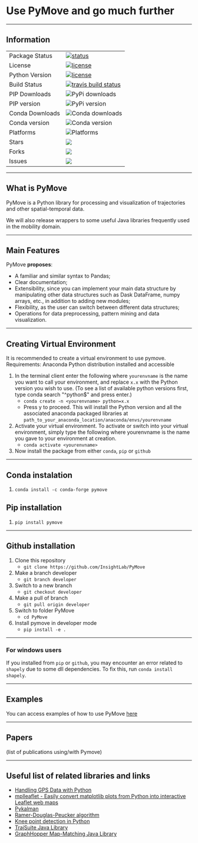 # Use PyMove and go much further

---

## Information

<table>
<tr>
  <td>Package Status</td>
  <td>
    <a href="https://pypi.org/project/pymove/">
    <img src="https://img.shields.io/pypi/status/pymove.svg" alt="status" />
    </a>
  </td>
</tr>
<tr>
  <td>License</td>
  <td>
    <a href="https://github.com/InsightLab/PyMove/blob/developer/LICENSE">
    <img src="https://img.shields.io/badge/License-MIT-yellow.svg" alt="license" />
    </a>
</td>
</tr>
<tr>
  <td>Python Version</td>
  <td>
    <a href="https://img.shields.io/badge/python-3.6%20%7C%203.7%20%7C%203.8-blue">
    <img src="https://img.shields.io/badge/python-3.6%20%7C%203.7%20%7C%203.8-blue" alt="license" />
    </a>
</td>
</tr>
<tr>
  <td>Build Status</td>
  <td>
    <a href="https://travis-ci.org/InsightLab/PyMove/">
    <img src="https://api.travis-ci.org/InsightLab/PyMove.svg?branch=developer" alt="travis build status" />
    </a>
  </td>
</tr>
<tr>
  <td>PIP Downloads</td>
  <td>
    <img src="https://img.shields.io/pypi/dd/pymove" alt="PyPi downloads" />
    </a>
  </td>
</tr>
<tr>
  <td>PIP version</td>
  <td>
    <img src="https://img.shields.io/pypi/v/pymove" alt="PyPi version" />
    </a>
  </td>
</tr>
<tr>
  <td>Conda Downloads</td>
  <td>
    <img src="https://anaconda.org/conda-forge/pymove/badges/downloads.svg" alt="Conda downloads" />
    </a>
  </td>
</tr>
<tr>
  <td>Conda version</td>
  <td>
    <img src="https://anaconda.org/conda-forge/pymove/badges/version.svg" alt="Conda version" />
    </a>
  </td>
</tr>
<tr>
  <td>Platforms</td>
  <td>
    <img src="https://anaconda.org/conda-forge/pymove/badges/platforms.svg" alt="Platforms" />
    </a>
  </td>
</tr>

<tr>
  <td>Stars</td>
  <td>
    <a href="https://github.com/InsightLab/PyMove/stargazers">
    <img src="https://img.shields.io/github/stars/InsightLab/PyMove?style=social"/>
    </a>
  </td>
</tr>
<tr>
  <td>Forks</td>
  <td>
      <a href="https://github.com/InsightLab/PyMove/network/members">
    <img src="https://img.shields.io/github/forks/InsightLab/PyMove?style=social"/>
    </a>
  </td>
</tr>
<tr>
  <td>Issues</td>
  <td>
    <a href="https://github.com/InsightLab/PyMove/issues">
    <img src="https://img.shields.io/github/issues/InsightLab/PyMove?style=social"/>
    </a>
  </td>
</tr>
</table>

---

## What is PyMove

PyMove is a Python library for processing and visualization of trajectories and other spatial-temporal data.

We will also release wrappers to some useful Java libraries frequently used in the mobility domain.

---

## Main Features

PyMove **proposes**:

- A familiar and similar syntax to Pandas;
- Clear documentation;
- Extensibility, since you can implement your main data structure by manipulating other data structures such as Dask DataFrame, numpy arrays, etc., in addition to adding new modules;
- Flexibility, as the user can switch between different data structures;
- Operations for data preprocessing, pattern mining and data visualization.

---

## Creating Virtual Environment

It is recommended to create a virtual environment to use pymove. Requirements: Anaconda Python distribution installed and accessible

1. In the terminal client enter the following where `yourenvname` is the name you want to call your environment, and replace `x.x` with the Python version you wish to use. (To see a list of available python versions first, type conda search "^python$" and press enter.)
    - `conda create -n <yourenvname> python=x.x`
    - Press y to proceed. This will install the Python version and all the associated anaconda packaged libraries at `path_to_your_anaconda_location/anaconda/envs/yourenvname`
2. Activate your virtual environment. To activate or switch into your virtual environment, simply type the following where yourenvname is the name you gave to your environment at creation.
    - `conda activate <yourenvname>`
3. Now install the package from either `conda`, `pip` or `github`

---

## Conda instalation

1. `conda install -c conda-forge pymove`

## Pip installation

1. `pip install pymove`

---

## Github installation

1. Clone this repository
    - `git clone https://github.com/InsightLab/PyMove`
2. Make a branch developer
    - `git branch developer`
3. Switch to a new branch
    - `git checkout developer`
4. Make a pull of branch
    - `git pull origin developer`
5. Switch to folder PyMove
    - `cd PyMove`
6. Install pymove in developer mode
    - `pip install -e .`

---

### For windows users

If you installed from `pip` or `github`, you may encounter an error related to `shapely` due to some dll dependencies. To fix this, run `conda install shapely`.

---

## Examples

You can access examples of how to use PyMove [here](examples)

---

## Papers

(list of publications using/with Pymove)

---

## Useful list of related libraries and links

- [Handling GPS Data with Python](https://github.com/FlorianWilhelm/gps_data_with_python/tree/master/notebooks)
- [mplleaflet - Easily convert matplotlib plots from Python into interactive Leaflet web maps](https://github.com/jwass/mplleaflet)
- [Pykalman](https://github.com/pykalman/pykalman)
- [Ramer-Douglas-Peucker algorithm](https://github.com/fhirschmann/rdp)
- [Knee point detection in Python](https://github.com/arvkevi/kneed)
- [TrajSuite Java Library](https://github.com/lukehb/TrajSuite)
- [GraphHopper Map-Matching Java Library](https://github.com/graphhopper/map-matching)
